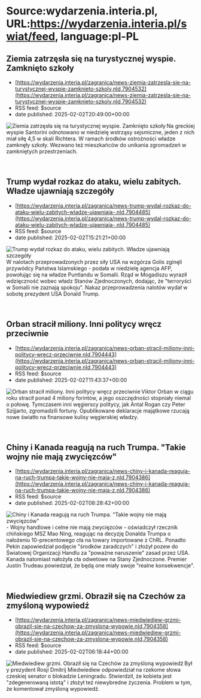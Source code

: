 # Source:wydarzenia.interia.pl, URL:https://wydarzenia.interia.pl/swiat/feed, language:pl-PL

## Ziemia zatrzęsła się na turystycznej wyspie. Zamknięto szkoły
 - [https://wydarzenia.interia.pl/zagranica/news-ziemia-zatrzesla-sie-na-turystycznej-wyspie-zamknieto-szkoly,nId,7904532](https://wydarzenia.interia.pl/zagranica/news-ziemia-zatrzesla-sie-na-turystycznej-wyspie-zamknieto-szkoly,nId,7904532)
 - RSS feed: $source
 - date published: 2025-02-02T20:49:00+00:00

<p><a href="https://wydarzenia.interia.pl/zagranica/news-ziemia-zatrzesla-sie-na-turystycznej-wyspie-zamknieto-szkoly,nId,7904532"><img src="https://i.iplsc.com/ziemia-zatrzesla-sie-na-turystycznej-wyspie-zamknieto-szkoly/000KJCGYS2U40OF2-C321.jpg" alt="Ziemia zatrzęsła się na turystycznej wyspie. Zamknięto szkoły" align="left" /></a>Na greckiej wyspie Santorini odnotowano w niedzielę wstrząsy sejsmiczne, jeden z nich miał siłę 4,5 w skali Richtera. W ramach środków ostrożności władze zamknęły szkoły. Wezwano też mieszkańców do unikania zgromadzeń w zamkniętych przestrzeniach.</p><br clear="all" />

## Trump wydał rozkaz do ataku, wielu zabitych. Władze ujawniają szczegóły
 - [https://wydarzenia.interia.pl/zagranica/news-trump-wydal-rozkaz-do-ataku-wielu-zabitych-wladze-ujawniaja-,nId,7904485](https://wydarzenia.interia.pl/zagranica/news-trump-wydal-rozkaz-do-ataku-wielu-zabitych-wladze-ujawniaja-,nId,7904485)
 - RSS feed: $source
 - date published: 2025-02-02T15:21:21+00:00

<p><a href="https://wydarzenia.interia.pl/zagranica/news-trump-wydal-rozkaz-do-ataku-wielu-zabitych-wladze-ujawniaja-,nId,7904485"><img src="https://i.iplsc.com/trump-wydal-rozkaz-do-ataku-wielu-zabitych-wladze-ujawniaja/0007F6Z900YUDCKV-C321.jpg" alt="Trump wydał rozkaz do ataku, wielu zabitych. Władze ujawniają szczegóły" align="left" /></a>W nalotach przeprowadzonych przez siły USA na wzgórza Golis zginęli przywódcy Państwa Islamskiego - podała w niedzielę agencja AFP, powołując się na władze Puntlandu w Somalii. Rząd w Mogadiszu wyraził wdzięczność wobec władz Stanów Zjednoczonych, dodając, że &quot;terroryści w Somalii nie zaznają spokoju&quot;. Nakaz przeprowadzenia nalotów wydał w sobotę prezydent USA Donald Trump.</p><br clear="all" />

## Orban stracił miliony. Inni politycy wręcz przeciwnie
 - [https://wydarzenia.interia.pl/zagranica/news-orban-stracil-miliony-inni-politycy-wrecz-przeciwnie,nId,7904443](https://wydarzenia.interia.pl/zagranica/news-orban-stracil-miliony-inni-politycy-wrecz-przeciwnie,nId,7904443)
 - RSS feed: $source
 - date published: 2025-02-02T11:43:37+00:00

<p><a href="https://wydarzenia.interia.pl/zagranica/news-orban-stracil-miliony-inni-politycy-wrecz-przeciwnie,nId,7904443"><img src="https://i.iplsc.com/orban-stracil-miliony-inni-politycy-wrecz-przeciwnie/000KJACO62QMUHUU-C321.jpg" alt="Orban stracił miliony. Inni politycy wręcz przeciwnie" align="left" /></a>Viktor Orban w ciągu roku stracił ponad 4 miliony forintów, a jego oszczędności stopniały niemal o połowę. Tymczasem inni węgierscy politycy, jak Antal Rogan czy Peter Szijjarto, zgromadzili fortuny. Opublikowane deklaracje majątkowe rzucają nowe światło na finansowe kulisy węgierskiej władzy.</p><br clear="all" />

## Chiny i Kanada reagują na ruch Trumpa. "Takie wojny nie mają zwycięzców"
 - [https://wydarzenia.interia.pl/zagranica/news-chiny-i-kanada-reaguja-na-ruch-trumpa-takie-wojny-nie-maja-z,nId,7904386](https://wydarzenia.interia.pl/zagranica/news-chiny-i-kanada-reaguja-na-ruch-trumpa-takie-wojny-nie-maja-z,nId,7904386)
 - RSS feed: $source
 - date published: 2025-02-02T08:28:42+00:00

<p><a href="https://wydarzenia.interia.pl/zagranica/news-chiny-i-kanada-reaguja-na-ruch-trumpa-takie-wojny-nie-maja-z,nId,7904386"><img src="https://i.iplsc.com/chiny-i-kanada-reaguja-na-ruch-trumpa-takie-wojny-nie-maja-z/000KJ9Y2CSYIP1YT-C321.jpg" alt="Chiny i Kanada reagują na ruch Trumpa. &quot;Takie wojny nie mają zwycięzców&quot;" align="left" /></a>- Wojny handlowe i celne nie mają zwycięzców - oświadczył rzecznik chińskiego MSZ Mao Ning, reagując na decyzję Donalda Trumpa o nałożeniu 10-precentowego cła na towary importowane z ChRL. Ponadto Pekin zapowiedział podjęcie &quot;środków zaradczych&quot; i złożył pozew do Światowej Organizacji Handlu za &quot;poważne naruszenie&quot; zasad przez USA. Kanada natomiast nałożyła cła odwetowe na Stany Zjednoczone. Premier Justin Trudeau powiedział, że będą one miały swoje &quot;realne konsekwencje&quot;.</p><br clear="all" />

## Miedwiediew grzmi. Obraził się na Czechów za zmyśloną wypowiedź
 - [https://wydarzenia.interia.pl/zagranica/news-miedwiediew-grzmi-obrazil-sie-na-czechow-za-zmyslona-wypowie,nId,7904358](https://wydarzenia.interia.pl/zagranica/news-miedwiediew-grzmi-obrazil-sie-na-czechow-za-zmyslona-wypowie,nId,7904358)
 - RSS feed: $source
 - date published: 2025-02-02T06:18:44+00:00

<p><a href="https://wydarzenia.interia.pl/zagranica/news-miedwiediew-grzmi-obrazil-sie-na-czechow-za-zmyslona-wypowie,nId,7904358"><img src="https://i.iplsc.com/miedwiediew-grzmi-obrazil-sie-na-czechow-za-zmyslona-wypowie/000KJ97V92JI0HDH-C321.jpg" alt="Miedwiediew grzmi. Obraził się na Czechów za zmyśloną wypowiedź" align="left" /></a>Były prezydent Rosji Dmitrij Miedwiediew odpowiedział na rzekome słowa czeskiej senator o blokadzie Leningradu. Stwierdził, że kobieta jest &quot;zdegenerowaną istotą&quot; i złożył też niewybredne życzenia. Problem w tym, że komentował zmyśloną wypowiedź.</p><br clear="all" />

